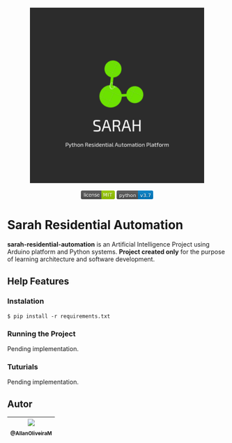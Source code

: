 <p align="center">
    <img src="https://raw.githubusercontent.com/AllanOliveiraM/sarah-residential-automation/master/media_files/product_logo.png" width="400">
</p>


<p align="center">
    <img height="20" src="https://raw.githubusercontent.com/AllanOliveiraM/sarah-residential-automation/master/media_files/license-MIT-green.png">
    <img height="20" src="https://raw.githubusercontent.com/AllanOliveiraM/sarah-residential-automation/master/media_files/python-v3.7-blue.png">
</p>


# Sarah Residential Automation
**sarah-residential-automation** is an Artificial Intelligence Project using Arduino platform and Python systems.
**Project created only** for the purpose of learning architecture and software development.


## Help Features

### Instalation

```
$ pip install -r requirements.txt
```

### Running the Project
Pending implementation.

### Tuturials
Pending implementation.


## Autor

| [<img src="https://avatars3.githubusercontent.com/u/41436010?s=460&u=aba907c4e4f26dae5e45383b4fa17fc4c002bfe8&v=4" width=115><br><sub>@AllanOliveiraM</sub>](https://github.com/AllanOliveiraM) |
| :---: |

